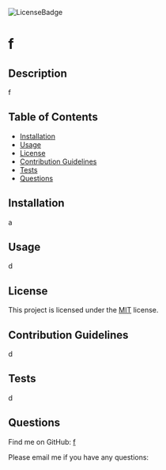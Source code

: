 
![LicenseBadge](https://img.shields.io/badge/License-MIT-brightgreen)

# f
  
## Description
f
  
## Table of Contents
* [Installation](#installation)
* [Usage](#usage)
* [License](#license)
* [Contribution Guidelines](#contribution-guidelines)
* [Tests](#tests)
* [Questions](#questions)

## Installation
a
  
## Usage
d
  
## License
This project is licensed under the [MIT](https://choosealicense.com/licenses/mit/) license.
  
## Contribution Guidelines
d
  
## Tests
d
  
## Questions
Find me on GitHub:  [f](https://github.com/f)

Please email me if you have any questions:  <d>
